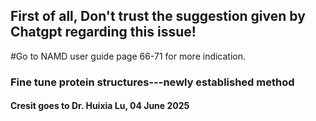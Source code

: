 ## First of all, Don't trust the suggestion given by Chatgpt regarding this issue!

#Go to NAMD user guide page 66-71 for more indication.
### Fine tune protein structures---newly established method

#### Cresit goes to Dr. Huixia Lu, 04 June 2025

